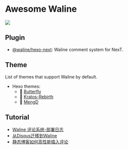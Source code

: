 # Awesome Waline

[![](https://raw.githubusercontent.com/sindresorhus/awesome/main/media/badge-flat2.svg?sanitize=true)](https://github.com/sindresorhus/awesome)

## Plugin

- [@waline/hexo-next](https://npmjs.com/@waline/hexo-next): Waline comment system for NexT.


## Theme

List of themes that support Waline by default.

- Hexo themes:
  - 🦋 [Butterfly](https://github.com/jerryc127/hexo-theme-butterfly)
  - 🍬 [Kratos-Rebirth](https://github.com/Candinya/Kratos-Rebirth)
  - 🍭 [MengD](https://github.com/lete114/hexo-theme-MengD)


## Tutorial

- [Waline 评论系统-部署日志](https://blog.ccknbc.cc/posts/waline-commens-system-deployment-logs/)
- [从Disqus迁移到Waline](https://candinya.com/posts/migrate-from-disqus-to-waline/)
- [静态博客如何高性能插入评论
](https://imnerd.org/hugo-ssr-comment.html)
